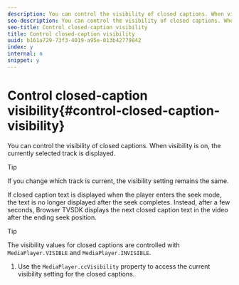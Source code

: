 ```yaml
---
description: You can control the visibility of closed captions. When visibility is on, the currently selected track is displayed.
seo-description: You can control the visibility of closed captions. When visibility is on, the currently selected track is displayed.
seo-title: Control closed-caption visibility
title: Control closed-caption visibility
uuid: b161a729-73f3-4019-a95e-013b42779842
index: y
internal: n
snippet: y
---
```


# Control closed-caption visibility{#control-closed-caption-visibility}

You can control the visibility of closed captions. When visibility is on, the currently selected track is displayed.

>[!TIP]
>
>If you change which track is current, the visibility setting remains the same.

If closed caption text is displayed when the player enters the seek mode, the text is no longer displayed after the seek completes. Instead, after a few seconds, Browser TVSDK displays the next closed caption text in the video after the ending seek position. 

>[!TIP]
>
>The visibility values for closed captions are controlled with `MediaPlayer.VISIBLE` and `MediaPlayer.INVISIBLE`.

1. Use the `MediaPlayer.ccVisibility` property to access the current visibility setting for the closed captions.

